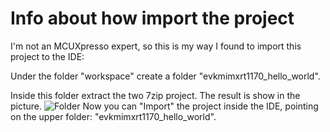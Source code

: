 # Info about how import the project

I'm not an MCUXpresso expert, so this is my way I found to import this project to the IDE:

Under the folder "workspace" create a folder "evkmimxrt1170_hello_world".

Inside this folder extract the two 7zip project. The result is show in the picture.
![Folder](https://octodex.github.com/images/yaktocat.png)
Now you can "Import" the project inside the IDE, pointing on the upper folder: "evkmimxrt1170_hello_world".


